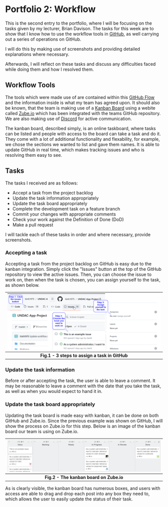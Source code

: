 # Portfolio 2: Workflow

This is the second entry to the portfolio, where I will be focusing on the tasks given by my lecturer, Brian Davison.
The tasks for this week are to show that I know how to use the workflow tools in [GitHub](https://github.com/), 
as well carrying out a series of operations on GitHub.

I will do this by making use of screenshots and providing detailed explanations where necessary. 

Afterwards, I will reflect on these tasks and discuss any difficulties faced while doing them and how I resolved them.

## Workflow Tools

The tools which were made use of are contained within this [GitHub Flow](https://docs.github.com/en/get-started/quickstart/github-flow) 
and the information inside is what my team has agreed upon. It should also be known, that the team is making use of a [Kanban Board](https://www.atlassian.com/agile/kanban/boards)
using a webite called [Zube.io](https://zube.io/docs) which has been integrated with the teams GitHub repository. We are also making use of [Discord](https://www.discord.com) for active communication.

The kanban board, described simply, is an online taskboard, where tasks can be listed and people with access to the board can take a task and do it.
They come with a lot of additional functionality and flexability, for example, we chose the sections we wanted to list and gave them names. It is able
to update GitHub in real time, which makes tracking issues and who is resolving them easy to see. 

## Tasks

The tasks I received are as follows:

- Accept a task from the project backlog
- Update the task information appropriately
- Update the task board appropriately
- Complete the development task on a feature branch
- Commit your changes with appropriate comments
- Check your work against the Definition of Done (DoD)
- Make a pull request

I will tackle each of these tasks in order and where necessary, provide screenshots.

### Accepting a task

Accepting a task from the project backlog on GitHub is easy due to the kanban integration. Simply click the
"Issues" button at the top of the GitHub repository to view the active issues. Then, you can choose the issue 
to work on, then when the task is chosen, you can assign yourself to the task, as shown below.

| ![3 steps to assign](images/Assigning.png "This shows the 3 steps involved to assign a task to yourself") |
|:--:|
| <b> Fig.1 - 3 steps to assign a task in GitHub </b> |

### Update the task information

Before or after accepting the task, the user is able to leave a comment. It may be reasonable to leave a comment
with the date that you take the task, as well as when you would expect to hand it in.

### Update the task board appropriately

Updating the task board is made easy with kanban, it can be done on both GitHub and Zube.io. Since the previous example
was shown on GitHub, I will show the process on Zube.io for this step. Below is an image of the kanban board our team is using
on Zube.io.

| ![kanban board](images/Zube.png "The kanban board.") |
|:--:|
| <b> Fig.2 - The kanban board on Zube.io </b> |

As is clearly visible, the kanban board has numerous boxes, and users with access are able to drag and drop
each post into any box they need to, which allows the user to easily update the status of their task.




